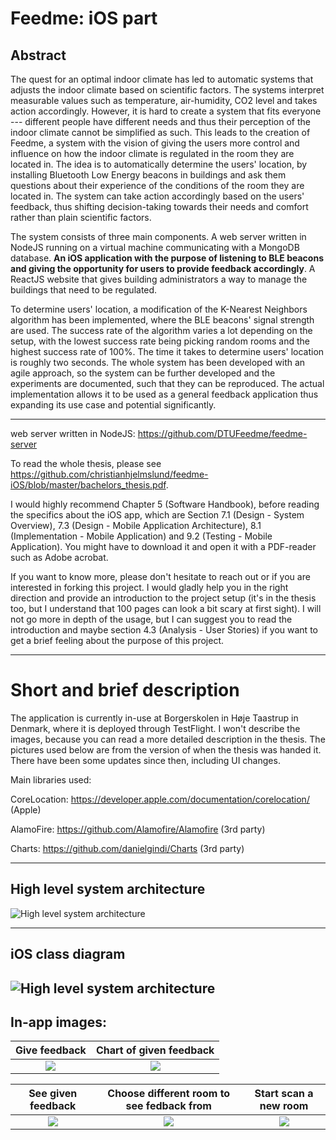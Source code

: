 # Feedme: iOS part

## Abstract
The quest for an optimal indoor climate has led to automatic systems that adjusts the indoor climate based on scientific factors. The systems interpret measurable values such as temperature, air-humidity, CO2 level and takes action accordingly. However, it is hard to create a system that fits everyone --- different people have different needs and thus their perception of the indoor climate cannot be simplified as such. This leads to the creation of Feedme, a system with the vision of giving the users more control and influence on how the indoor climate is regulated in the room they are located in. The idea is to automatically determine the users' location, by installing Bluetooth Low Energy beacons in buildings and ask them questions about their experience of the conditions of the room they are located in. The system can take action accordingly based on the users' feedback, thus shifting decision-taking towards their needs and comfort rather than plain scientific factors.

The system consists of three main components. A web server written in NodeJS running on a virtual machine communicating with a MongoDB database. **An iOS application with the purpose of listening to BLE beacons and giving the opportunity for users to provide feedback accordingly**. A ReactJS website that gives building administrators a way to manage the buildings that need to be regulated. 

To determine users' location, a modification of the K-Nearest Neighbors algorithm has been implemented, where the BLE beacons' signal strength are used. The success rate of the algorithm varies a lot depending on the setup, with the lowest success rate being picking random rooms and the highest success rate of 100\%. The time it takes to determine users' location is roughly two seconds. The whole system has been developed with an agile approach, so the system can be further developed and the experiments are documented, such that they can be reproduced. The actual implementation allows it to be used as a general feedback application thus expanding its use case and potential significantly.

------------------------------------------------------------------------------------------------------------------------

web server written in NodeJS: https://github.com/DTUFeedme/feedme-server

To read the whole thesis, please see https://github.com/christianhjelmslund/feedme-iOS/blob/master/bachelors_thesis.pdf.

I would highly recommend Chapter 5 (Software Handbook), before reading the specifics about the iOS app, which are Section 7.1 (Design - System Overview), 7.3 (Design - Mobile Application Architecture), 8.1 (Implementation - Mobile Application) and 9.2 (Testing - Mobile Application). You might have to download it and open it with a PDF-reader such as Adobe acrobat.

If you want to know more, please don't hesitate to reach out or if you are interested in forking this project. I would gladly help you in the right direction and provide an introduction to the project setup (it's in the thesis too, but I understand that 100 pages can look a bit scary at first sight). I will not go more in depth of the usage, but I can suggest you to read the introduction and maybe section 4.3 (Analysis - User Stories) if you want to get a brief feeling about the purpose of this project.

------------------------------------------------------------------------------------------------------------------------
# Short and brief description

The application is currently in-use at Borgerskolen in Høje Taastrup in Denmark, where it is deployed through TestFlight. I won't describe the images, because you can read a more detailed description in the thesis. The pictures used below are from the version of when the thesis was handed it. There have been some updates since then, including UI changes. 

Main libraries used:

CoreLocation: https://developer.apple.com/documentation/corelocation/ (Apple)

AlamoFire: https://github.com/Alamofire/Alamofire (3rd party)

Charts: https://github.com/danielgindi/Charts (3rd party)

------------------------------------------------------------------------------------------------------------------------

## High level system architecture

![High level system architecture](https://github.com/christianhjelmslund/feedme-iOS/blob/master/thesis_and_images/componentdiagram2.png)

------------------------------------------------------------------------------------------------------------------------
## iOS class diagram

![High level system architecture](https://github.com/christianhjelmslund/feedme-iOS/blob/master/thesis_and_images/classdiagram_mobileapplicaition.png)
------------------------------------------------------------------------------------------------------------------------
## In-app images:

Give feedback        |  Chart of given feedback
:-------------------------:|:-------------------------:
![](https://github.com/christianhjelmslund/feedme-iOS/blob/master/thesis_and_images/givefeedback.png)  |  ![](https://github.com/christianhjelmslund/feedme-iOS/blob/master/thesis_and_images/diagramview.png)

See given feedback        |  Choose different room to see fedback from   | Start scan a new room
:-------------------------:|:-------------------------:|:-------------------------:
![](https://github.com/christianhjelmslund/feedme-iOS/blob/master/thesis_and_images/seegivenfeedback.png)  |  ![](https://github.com/christianhjelmslund/feedme-iOS/blob/master/thesis_and_images/roomchoser.png) |  ![](https://github.com/christianhjelmslund/feedme-iOS/blob/master/thesis_and_images/startscan.png) 







